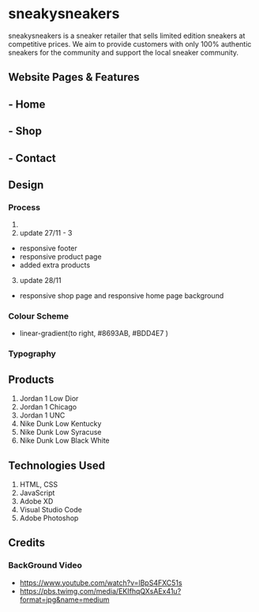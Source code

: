 # sneakysneakers
sneakysneakers is a sneaker retailer that sells limited edition sneakers at competitive prices. We aim to provide customers with only 100% authentic sneakers for the community and support the local sneaker community.

## Website Pages & Features
## - Home
## - Shop
## - Contact 

## Design
### Process
1. 
2. update 27/11 - 3 
- responsive footer
- responsive product page 
- added extra products
3. update 28/11 
- responsive shop page and responsive home page background

### Colour Scheme
- linear-gradient(to right, #8693AB, #BDD4E7 )

### Typography

## Products
1. Jordan 1 Low Dior
2. Jordan 1 Chicago
3. Jordan 1 UNC
4. Nike Dunk Low Kentucky
5. Nike Dunk Low Syracuse
6. Nike Dunk Low Black White

## Technologies Used 
1. HTML, CSS
2. JavaScript
3. Adobe XD
4. Visual Studio Code
5. Adobe Photoshop

## Credits
### BackGround Video
- https://www.youtube.com/watch?v=lBpS4FXC51s
- https://pbs.twimg.com/media/EKIfhqQXsAEx41u?format=jpg&name=medium
